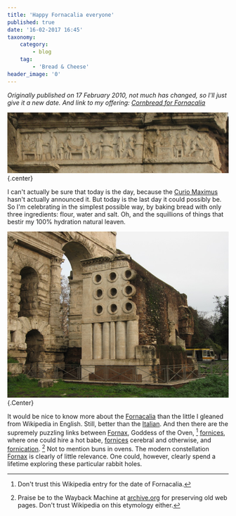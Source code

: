 ```yaml
---
title: 'Happy Fornacalia everyone'
published: true
date: '16-02-2017 16:45'
taxonomy:
    category:
        - blog
    tag:
        - 'Bread & Cheese'
header_image: '0'
---
```


_Originally published on 17 February 2010, not much has changed, so I'll just give it a new date. And link to my offering: [Cornbread for Fornacalia](http://www.fornacalia.com/2017/cornbread-for-fornacalia/)_

![The frieze of the baker's tomb](frieze.jpg){.center} 

I can't actually be sure that today is the day, because the [Curio Maximus](https://en.wikipedia.org/wiki/Curio_maximus) hasn't actually announced it. But today is the last day it could possibly be. So I'm celebrating in the simplest possible way, by baking bread with only three ingredients: flour, water and salt. Oh, and the squillions of things that bestir my 100% hydration natural leaven.

![The baker's tomb in Rome](tomb.jpg){.Center}

It would be nice to know more about the [Fornacalia](http://en.wikipedia.org/wiki/Fornacalia) than the little I gleaned from Wikipedia in English. Still, better than the [Italian](http://it.wikipedia.org/wiki/Fornacalia). And then there are the supremely puzzling links between [Fornax](http://en.wikipedia.org/wiki/Fornax_%28mythology%29), Goddess of the Oven, [^fn1] [fornices](http://ancienthistory.about.com/library/bl/bl_prostitutionnotes2.htm#Fornix), where one could hire a hot babe, [fornices](http://en.wikipedia.org/wiki/Fornix) cerebral and otherwise, and [fornication](http://web.archive.org/web/20081104002314/http://sacred-sex.org/terminology/fornication). [^fn2] Not to mention buns in ovens. The modern constellation [Fornax](http://en.wikipedia.org/wiki/Fornax) is clearly of little relevance. One could, however, clearly spend a lifetime exploring these particular rabbit holes.

[^fn1]: Don't trust this Wikipedia entry for the date of Fornacalia.

[^fn2]: Praise be to the Wayback Machine at [archive.org](http://archive.org/web/) for preserving old web pages. Don't trust Wikipedia on this etymology either. 